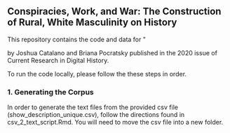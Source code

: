 ## Conspiracies, Work, and War: The Construction of Rural, White Masculinity on History

This repository contains the code and data for "

by Joshua Catalano and Briana Pocratsky published in the 2020 issue of Current Research in Digital History.

To run the code locally, please follow the these steps in order.

### 1. Generating the Corpus

In order to generate the text files from the provided csv file (show_description_unique.csv), follow the directions found in csv_2_text_script.Rmd. You will need to move the csv file into a new folder.  

